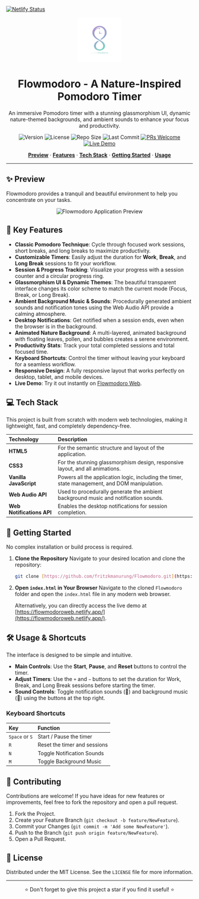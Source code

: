 [![Netlify Status](https://api.netlify.com/api/v1/badges/3c19a47f-124b-42b8-9f79-5f028f659ec0/deploy-status)](https://app.netlify.com/projects/flowmodoroweb/deploys)
<div align="center">
  <img src="assets/Flowmodoro.png" alt="Flowmodoro Logo" width="120">
  <h1>Flowmodoro - A Nature-Inspired Pomodoro Timer</h1>
  <p>An immersive Pomodoro timer with a stunning glassmorphism UI, dynamic nature-themed backgrounds, and ambient sounds to enhance your focus and productivity.</p>
  
  <p>
    <img src="https://img.shields.io/badge/Version-1.0-blue" alt="Version">
    <img src="https://img.shields.io/github/license/fritzkmanurung/Flowmodoro" alt="License">
    <img src="https://img.shields.io/github/repo-size/fritzkmanurung/Flowmodoro" alt="Repo Size">
    <img src="https://img.shields.io/github/last-commit/fritzkmanurung/Flowmodoro" alt="Last Commit">
    <a href="https://github.com/fritzkmanurung/Flowmodoro/pulls"><img src="https://img.shields.io/badge/PRs-welcome-brightgreen.svg" alt="PRs Welcome"></a>
    <a href="https://flowmodoroweb.netlify.app/"><img src="https://img.shields.io/badge/Live Demo-flowmodoroweb.netlify.app-brightgreen" alt="Live Demo"></a>
  </p>
</div>

<p align="center">
  <a href="#-preview"><strong>Preview</strong></a> ·
  <a href="#-features"><strong>Features</strong></a> ·
  <a href="#-tech-stack"><strong>Tech Stack</strong></a> ·
  <a href="#-getting-started"><strong>Getting Started</strong></a> ·
  <a href="#-usage--shortcuts"><strong>Usage</strong></a>
</p>

---

## ✨ Preview

Flowmodoro provides a tranquil and beautiful environment to help you concentrate on your tasks.

<div align="center">
  <img src="assets/preview.png" alt="Flowmodoro Application Preview">
</div>

## 🌟 Key Features

-   **Classic Pomodoro Technique**: Cycle through focused work sessions, short breaks, and long breaks to maximize productivity.
-   **Customizable Timers**: Easily adjust the duration for **Work**, **Break**, and **Long Break** sessions to fit your workflow.
-   **Session & Progress Tracking**: Visualize your progress with a session counter and a circular progress ring.
-   **Glassmorphism UI & Dynamic Themes**: The beautiful transparent interface changes its color scheme to match the current mode (Focus, Break, or Long Break).
-   **Ambient Background Music & Sounds**: Procedurally generated ambient sounds and notification tones using the Web Audio API provide a calming atmosphere.
-   **Desktop Notifications**: Get notified when a session ends, even when the browser is in the background.
-   **Animated Nature Background**: A multi-layered, animated background with floating leaves, pollen, and bubbles creates a serene environment.
-   **Productivity Stats**: Track your total completed sessions and total focused time.
-   **Keyboard Shortcuts**: Control the timer without leaving your keyboard for a seamless workflow.
-   **Responsive Design**: A fully responsive layout that works perfectly on desktop, tablet, and mobile devices.
-   **Live Demo**: Try it out instantly on [Flowmodoro Web](https://flowmodoroweb.netlify.app/).

## 💻 Tech Stack

This project is built from scratch with modern web technologies, making it lightweight, fast, and completely dependency-free.

| Technology | Description |
| :--- | :--- |
| **HTML5** | For the semantic structure and layout of the application. |
| **CSS3** | For the stunning glassmorphism design, responsive layout, and all animations. |
| **Vanilla JavaScript** | Powers all the application logic, including the timer, state management, and DOM manipulation. |
| **Web Audio API** | Used to procedurally generate the ambient background music and notification sounds. |
| **Web Notifications API** | Enables the desktop notifications for session completion. |

## 🚀 Getting Started

No complex installation or build process is required.

1.  **Clone the Repository**
    Navigate to your desired location and clone the repository:
    ````bash
    git clone [https://github.com/fritzkmanurung/Flowmodoro.git](https://github.com/fritzkmanurung/Flowmodoro.git)
    ````

2.  **Open `index.html` in Your Browser**
    Navigate to the cloned `Flowmodoro` folder and open the `index.html` file in any modern web browser.

    Alternatively, you can directly access the live demo at [https://flowmodoroweb.netlify.app/](https://flowmodoroweb.netlify.app/).

## 🛠️ Usage & Shortcuts

The interface is designed to be simple and intuitive.

-   **Main Controls**: Use the **Start**, **Pause**, and **Reset** buttons to control the timer.
-   **Adjust Timers**: Use the `+` and `−` buttons to set the duration for Work, Break, and Long Break sessions before starting the timer.
-   **Sound Controls**: Toggle notification sounds (🔔) and background music (🎵) using the buttons at the top right.

### Keyboard Shortcuts
| Key | Function |
| :--- | :--- |
| `Space` or `S` | Start / Pause the timer |
| `R` | Reset the timer and sessions |
| `N` | Toggle Notification Sounds |
| `M` | Toggle Background Music |

## 🤝 Contributing

Contributions are welcome! If you have ideas for new features or improvements, feel free to fork the repository and open a pull request.

1.  Fork the Project.
2.  Create your Feature Branch (`git checkout -b feature/NewFeature`).
3.  Commit your Changes (`git commit -m 'Add some NewFeature'`).
4.  Push to the Branch (`git push origin feature/NewFeature`).
5.  Open a Pull Request.

## 📜 License

Distributed under the MIT License. See the `LICENSE` file for more information.

---

<p align="center">
  ⭐ Don't forget to give this project a star if you find it useful! ⭐
</p>
